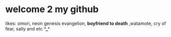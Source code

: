 # welcome 2 my github 

likes: omori, neon genesis evangelion, **boyfriend to death** ,watamote, cry of fear, sally and etc
 **^_^**
